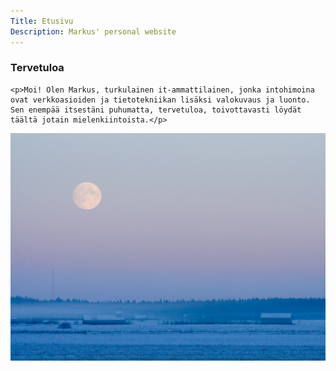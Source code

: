 ```yaml
---
Title: Etusivu
Description: Markus' personal website
---
```


<section class="flex">
  <article>
    <h1 class="no-top-margin">Tervetuloa</h1>

    <p>Moi! Olen Markus, turkulainen it-ammattilainen, jonka intohimoina ovat verkkoasioiden ja tietotekniikan lisäksi valokuvaus ja luonto. Sen enempää itsestäni puhumatta, tervetuloa, toivottavasti löydät täältä jotain mielenkiintoista.</p>
  </article>
  <picture class="image float-right no-top-margin">
    <source media="(max-width: 43em)" type="image/webp" srcset="/assets/img/moon-haze-small.webp">
    <source media="(min-width: 44em)" type="image/webp" srcset="/assets/img/moon-haze-big.webp">
    <img src="/assets/img/moon-haze-big.jpg" alt="Moon over the field in the evening.">
  </picture>
</section>
